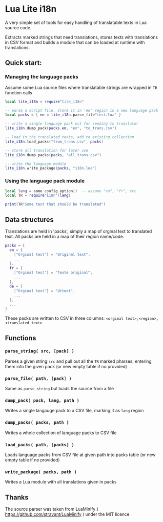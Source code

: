 # Lua Lite i18n

A very simple set of tools for easy handling of translatable texts in Lua source code.

Extracts marked strings that need translations, stores texts with translations in CSV format and builds a module that can be loaded at runtime with translations.

## Quick start:

### Managing the language packs

Assume some Lua source files where translatable strings are wrapped in `TR` function calls

```lua
local lite_i18n = require"lite_i18n"

-- parse a script file, store it in 'en' region in a new language pack collection
local packs = { en = lite_i18n.parse_file"test.lua" }

-- write a single language pack out for sending to translator
lite_i18n.dump_pack(packs.en, "en", "to_trans.csv")

-- load in the translated texts, add to existing collection
lite_i18n.load_packs("from_trans.csv", packs)

-- store all translation for later use
lite_i18n.dump_packs(packs, "all_trans.csv")

-- write the language module
lite_i18n.write_package(packs, "i18n.lua")
```

### Using the language pack module

```lua
local lang = some_config_option()  -- assume "en", "fr", etc.
local TR = require"i18n"(lang)

print(TR"Some text that should be translated")
```

## Data structures

Translations are held in 'packs', simply a map of orginal text to translated text. All packs are held in a map of their region name/code.

```lua
packs = {
  en = {
    ["Orginal text"] = "Original text",
    ...
  },
  fr = {
    ["Orginal text"] = "Texte original",
    ...
  },
  de = {
    ["Orginal text"] = "Urtext",
    ...
  },
  ...
}
```

These packs are written to CSV in three columns: `<orginal text>,<region>,<translated text>`

## Functions

### `parse_string( src, [pack] )`
Parses a given string `src` and pull out all the `TR` marked pharses, entering them into the given pack (or new empty table if no provided)

### `parse_file( path, [pack] )`
Same as `parse_string` but loads the source from a file

### `dump_pack( pack, lang, path )`
Writes a single langauge pack to a CSV file, marking it as `lang` region

### `dump_packs( packs, path )`
Writes a whole collection of language packs to CSV file

### `load_packs( path, [packs] )`
Loads language packs from CSV file at given path into packs table (or new empty table if no provided)

### `write_package( packs, path )`
Writes a Lua module with all translations given in packs

## Thanks

The source parser was taken from LuaMinify ( https://github.com/stravant/LuaMinify ) under the MIT licence

